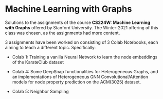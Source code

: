 # Machine Learning with Graphs

Solutions to the assignments of the course __CS224W: Machine Learning with Graphs__ offered by Stanford University. The Winter-2021 offering of this class was chosen, as the assignments had more content.

3 assignments have been worked on consisting of 3 Colab Notebooks, each aiming to teach a different topic. Specifically:

- Colab 1: Training a vanilla Neural Network to learn the node embeddings of the KarateClub dataset

- Colab 4: Some DeepSnap functionalities for Heterogeneous Graphs, and an implementations of Heterogeneous GNN Convolutional/Attention models for node property prediction on the ACM(3025) dataset.

- Colab 5: Neighbor Sampling